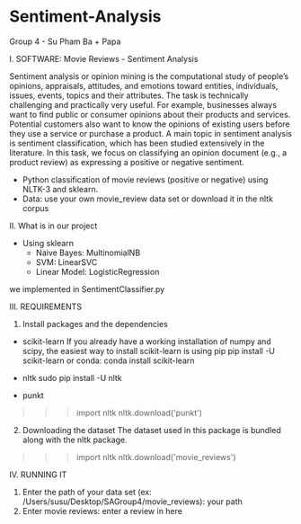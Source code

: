 # Sentiment-Analysis
Group 4 - Su Pham Ba + Papa

I. SOFTWARE: Movie Reviews - Sentiment Analysis

Sentiment analysis or opinion mining is the computational study of people’s
opinions, appraisals, attitudes, and emotions toward entities, individuals,
issues, events, topics and their attributes. The task is technically challenging
and practically very useful. For example, businesses always want to find
public or consumer opinions about their products and services. Potential
customers also want to know the opinions of existing users before they use a
service or purchase a product.
A main topic in sentiment analysis is sentiment classification, which has been
studied extensively in the literature. In this task, we focus on classifying
an opinion document (e.g., a product review) as expressing a positive or
negative sentiment.

- Python classification of movie reviews (positive or negative) using NLTK-3 and sklearn.
- Data: use your own movie_review data set or download it in the nltk corpus

II. What is in our project
- Using sklearn
    + Naive Bayes: MultinomialNB
    + SVM: LinearSVC
    + Linear Model: LogisticRegression

we implemented in SentimentClassifier.py

III. REQUIREMENTS
1. Install packages and the dependencies
- scikit-learn
If you already have a working installation of numpy and scipy, the easiest way to install scikit-learn is using pip
pip install -U scikit-learn
or conda:
conda install scikit-learn

- nltk
sudo pip install -U nltk

- punkt
>>> import nltk
>>> nltk.download('punkt')

2. Downloading the dataset
The dataset used in this package is bundled along with the nltk package.
>>> import nltk
>>> nltk.download('movie_reviews')


IV. RUNNING IT

1. Enter the path of your data set (ex: /Users/susu/Desktop/SAGroup4/movie_reviews): your path
2. Enter movie reviews: enter a review in here
